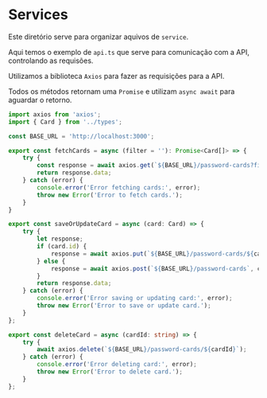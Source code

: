 # Services
Este diretório serve para organizar aquivos de `service`.

Aqui temos o exemplo de `api.ts` que serve para comunicação com a API, controlando as requisões.

Utilizamos a biblioteca `Axios` para fazer as requisições para a API.

Todos os métodos retornam uma `Promise` e utilizam `async await` para aguardar o retorno.
```ts
import axios from 'axios';
import { Card } from '../types';

const BASE_URL = 'http://localhost:3000';

export const fetchCards = async (filter = ''): Promise<Card[]> => {
    try {
        const response = await axios.get(`${BASE_URL}/password-cards?filter=${filter}`);
        return response.data;
    } catch (error) {
        console.error('Error fetching cards:', error);
        throw new Error('Error to fetch cards.');
    }
}

export const saveOrUpdateCard = async (card: Card) => {
    try {
        let response;
        if (card.id) {
            response = await axios.put(`${BASE_URL}/password-cards/${card.id}`, card);
        } else {
            response = await axios.post(`${BASE_URL}/password-cards`, card);
        }
        return response.data;
    } catch (error) {
        console.error('Error saving or updating card:', error);
        throw new Error('Error to save or update card.');
    }
};

export const deleteCard = async (cardId: string) => {
    try {
        await axios.delete(`${BASE_URL}/password-cards/${cardId}`);
    } catch (error) {
        console.error('Error deleting card:', error);
        throw new Error('Error to delete card.');
    }
};
```